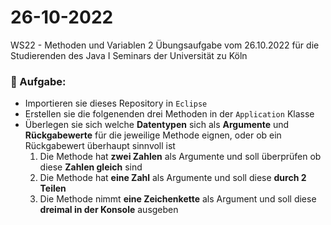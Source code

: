 # 26-10-2022
WS22 - Methoden und Variablen 2
Übungsaufgabe vom 26.10.2022 für die Studierenden des Java I Seminars der Universität zu Köln

### 📝 Aufgabe:

- Importieren sie dieses Repository in ```Eclipse```
- Erstellen sie die folgenenden drei Methoden in der ```Application``` Klasse 
- Überlegen sie sich welche **Datentypen** sich als **Argumente** und **Rückgabewerte** für die jeweilige Methode eignen, oder ob ein Rückgabewert überhaupt sinnvoll ist
  1. Die Methode hat **zwei Zahlen** als Argumente und soll überprüfen ob diese **Zahlen gleich** sind
  2. Die Methode hat **eine Zahl** als Argumente und soll diese **durch 2 Teilen**
  3. Die Methode nimmt **eine Zeichenkette** als Argument und soll diese **dreimal in der Konsole** ausgeben






